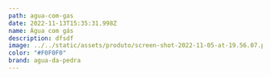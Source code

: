 ```yaml
---
path: agua-com-gas
date: 2022-11-13T15:35:31.998Z
name: Água com gás
description: dfsdf
image: ../../static/assets/produto/screen-shot-2022-11-05-at-19.56.07.png
color: "#F0F0F0"
brand: agua-da-pedra
---
```

